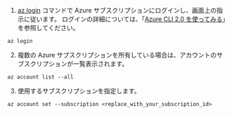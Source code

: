 1. [az login](/cli/azure/#login) コマンドで Azure サブスクリプションにログインし、画面上の指示に従います。 ログインの詳細については、「[Azure CLI 2.0 を使ってみる](/cli/azure/get-started-with-azure-cli)」を参照してください。

  ```azurecli
  az login
  ```
2. 複数の Azure サブスクリプションを所有している場合は、アカウントのサブスクリプションが一覧表示されます。

  ```azurecli
  az account list --all
  ```
3. 使用するサブスクリプションを指定します。

  ```azurecli
  az account set --subscription <replace_with_your_subscription_id>
  ```
